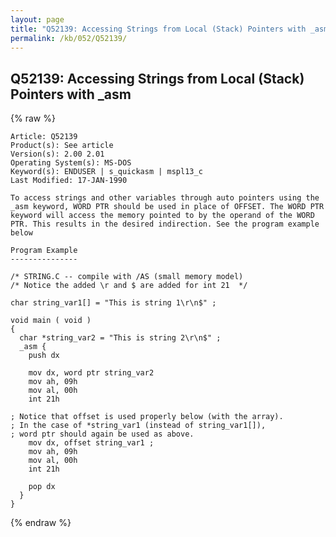 ```yaml
---
layout: page
title: "Q52139: Accessing Strings from Local (Stack) Pointers with _asm"
permalink: /kb/052/Q52139/
---
```


## Q52139: Accessing Strings from Local (Stack) Pointers with _asm

{% raw %}

	Article: Q52139
	Product(s): See article
	Version(s): 2.00 2.01
	Operating System(s): MS-DOS
	Keyword(s): ENDUSER | s_quickasm | mspl13_c
	Last Modified: 17-JAN-1990
	
	To access strings and other variables through auto pointers using the
	_asm keyword, WORD PTR should be used in place of OFFSET. The WORD PTR
	keyword will access the memory pointed to by the operand of the WORD
	PTR. This results in the desired indirection. See the program example
	below
	
	Program Example
	---------------
	
	/* STRING.C -- compile with /AS (small memory model)
	/* Notice the added \r and $ are added for int 21  */
	
	char string_var1[] = "This is string 1\r\n$" ;
	
	void main ( void )
	{
	  char *string_var2 = "This is string 2\r\n$" ;
	  _asm {
	    push dx
	
	    mov dx, word ptr string_var2
	    mov ah, 09h
	    mov al, 00h
	    int 21h
	
	; Notice that offset is used properly below (with the array).
	; In the case of *string_var1 (instead of string_var1[]),
	; word ptr should again be used as above.
	    mov dx, offset string_var1 ;
	    mov ah, 09h
	    mov al, 00h
	    int 21h
	
	    pop dx
	  }
	}

{% endraw %}
